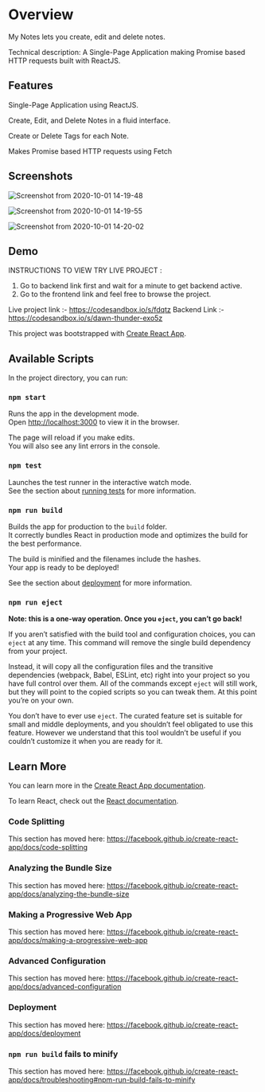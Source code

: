 # Overview
My Notes lets you create, edit and delete notes.

Technical description: A Single-Page Application making Promise based HTTP requests built with ReactJS.

## Features

Single-Page Application using ReactJS.

Create, Edit, and Delete Notes in a fluid interface.

Create or Delete Tags for each Note.

Makes Promise based HTTP requests using Fetch


## Screenshots

![Screenshot from 2020-10-01 14-19-48](https://user-images.githubusercontent.com/60380782/94788494-42f0a180-03f1-11eb-9960-cd0d15da3001.png)

![Screenshot from 2020-10-01 14-19-55](https://user-images.githubusercontent.com/60380782/94788512-497f1900-03f1-11eb-971c-17d0dc4bc442.png)

![Screenshot from 2020-10-01 14-20-02](https://user-images.githubusercontent.com/60380782/94788519-4dab3680-03f1-11eb-9524-2c8de93e283f.png)

## Demo
INSTRUCTIONS TO VIEW TRY LIVE PROJECT :
1) Go to backend link first and wait for a minute to get backend active.
2) Go to the frontend link and feel free to browse the project.

Live project link :- https://codesandbox.io/s/fdqtz
Backend Link :- https://codesandbox.io/s/dawn-thunder-exo5z


This project was bootstrapped with [Create React App](https://github.com/facebook/create-react-app).

## Available Scripts

In the project directory, you can run:

### `npm start`

Runs the app in the development mode.<br />
Open [http://localhost:3000](http://localhost:3000) to view it in the browser.

The page will reload if you make edits.<br />
You will also see any lint errors in the console.

### `npm test`

Launches the test runner in the interactive watch mode.<br />
See the section about [running tests](https://facebook.github.io/create-react-app/docs/running-tests) for more information.

### `npm run build`

Builds the app for production to the `build` folder.<br />
It correctly bundles React in production mode and optimizes the build for the best performance.

The build is minified and the filenames include the hashes.<br />
Your app is ready to be deployed!


See the section about [deployment](https://facebook.github.io/create-react-app/docs/deployment) for more information.

### `npm run eject`

**Note: this is a one-way operation. Once you `eject`, you can’t go back!**

If you aren’t satisfied with the build tool and configuration choices, you can `eject` at any time. This command will remove the single build dependency from your project.

Instead, it will copy all the configuration files and the transitive dependencies (webpack, Babel, ESLint, etc) right into your project so you have full control over them. All of the commands except `eject` will still work, but they will point to the copied scripts so you can tweak them. At this point you’re on your own.

You don’t have to ever use `eject`. The curated feature set is suitable for small and middle deployments, and you shouldn’t feel obligated to use this feature. However we understand that this tool wouldn’t be useful if you couldn’t customize it when you are ready for it.

## Learn More

You can learn more in the [Create React App documentation](https://facebook.github.io/create-react-app/docs/getting-started).

To learn React, check out the [React documentation](https://reactjs.org/).

### Code Splitting

This section has moved here: https://facebook.github.io/create-react-app/docs/code-splitting

### Analyzing the Bundle Size

This section has moved here: https://facebook.github.io/create-react-app/docs/analyzing-the-bundle-size

### Making a Progressive Web App

This section has moved here: https://facebook.github.io/create-react-app/docs/making-a-progressive-web-app

### Advanced Configuration

This section has moved here: https://facebook.github.io/create-react-app/docs/advanced-configuration

### Deployment

This section has moved here: https://facebook.github.io/create-react-app/docs/deployment

### `npm run build` fails to minify

This section has moved here: https://facebook.github.io/create-react-app/docs/troubleshooting#npm-run-build-fails-to-minify
